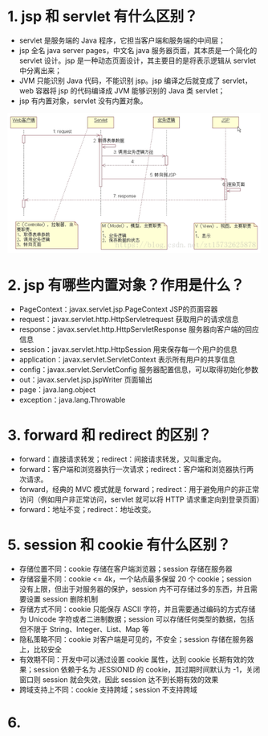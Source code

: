 # 1. jsp 和 servlet 有什么区别？
* servlet 是服务端的 Java 程序，它担当客户端和服务端的中间层；
* jsp 全名 java server pages，中文名 java 服务器页面，其本质是一个简化的 servlet 设计。jsp 是一种动态页面设计，其主要目的是将表示逻辑从 servlet 中分离出来；
* JVM 只能识别 Java 代码，不能识别 jsp。jsp 编译之后就变成了 servlet，web 容器将 jsp 的代码编译成 JVM 能够识别的 Java 类 servlet；
* jsp 有内置对象，servlet 没有内置对象。

![java05-1.png](picture/java05-1.png)

# 2. jsp 有哪些内置对象？作用是什么？
* PageContext：javax.servlet.jsp.PageContext JSP的页面容器
* request：javax.servlet.http.HttpServletrequest 获取用户的请求信息
* response：javax.servlet.http.HttpServletResponse 服务器向客户端的回应信息
* session：javax.servlet.http.HttpSession 用来保存每一个用户的信息
* application：javax.servlet.ServletContext 表示所有用户的共享信息
* config：javax.servlet.ServletConfig 服务器配置信息，可以取得初始化参数
* out：javax.servlet.jsp.jspWriter 页面输出
* page：java.lang.object
* exception：java.lang.Throwable

# 3. forward 和 redirect 的区别？
* forward：直接请求转发；redirect：间接请求转发，又叫重定向。
* forward：客户端和浏览器执行一次请求；redirect：客户端和浏览器执行两次请求。
* forward，经典的 MVC 模式就是 forward；redirect：用于避免用户的非正常访问（例如用户非正常访问，servlet 就可以将 HTTP 请求重定向到登录页面）
* forward：地址不变；redirect：地址改变。

# 5. session 和 cookie 有什么区别？
* 存储位置不同：cookie 存储在客户端浏览器；session 存储在服务器
* 存储容量不同：cookie <= 4k，一个站点最多保留 20 个 cookie；session 没有上限，但出于对服务器的保护，session 内不可存储过多的东西，并且需要设置 session 删除机制
* 存储方式不同：cookie 只能保存 ASCII 字符，并且需要通过编码的方式存储为 Unicode 字符或者二进制数据；session 可以存储任何类型的数据，包括但不限于 String、Integer、List、Map 等
* 隐私策略不同：cookie 对客户端是可见的，不安全；session 存储在服务器上，比较安全
* 有效期不同：开发中可以通过设置 cookie 属性，达到 cookie 长期有效的效果；session 依赖于名为 JESSIONID 的 cookie，其过期时间默认为 -1，关闭窗口则 session 就会失效，因此 session 达不到长期有效的效果
* 跨域支持上不同：cookie 支持跨域；session 不支持跨域

# 6. 